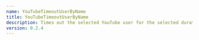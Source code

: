 ```yaml
---
name: YouTubeTimeoutUserByName
title: YouTubeTimeoutUserByName
description: Times out the selected YouTube user for the selected duration, by name
version: 0.2.4
---
```

